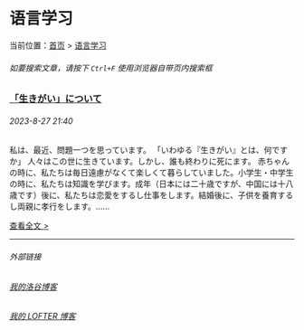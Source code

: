 # 语言学习

当前位置：[首页](index.md) > [语言学习](lang.md)

###### 如要搜索文章，请按下 ```Ctrl+F``` 使用浏览器自带页内搜索框

### [「生きがい」について](lang-1.md) 

###### 2023-8-27 21:40

私は、最近、問題一つを思っています。 「いわゆる『生きがい』とは、何ですか」 人々はこの世に生きています。しかし、誰も終わりに死にます。 赤ちゃんの時に、私たちは毎日遠慮がなくて楽しくて暮らしていました。小学生・中学生の時に、私たちは知識を学びます。成年（日本には二十歳ですが、中国には十八歳です）後に、私たちは恋愛をするし仕事をします。結婚後に、子供を養育するし両親に孝行をします。……

[查看全文 >](lang-1.md)

---
###### 外部链接
###### [我的洛谷博客](https://muhyih.blog.luogu.org/)
###### [我的 LOFTER 博客](https://seven-celsius-sunny.lofter.com/)
